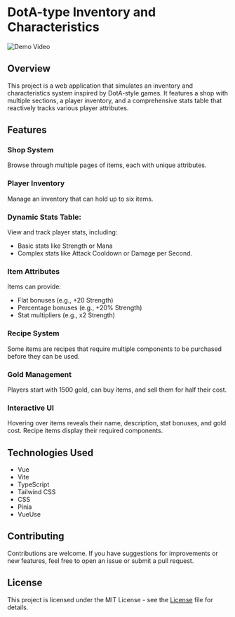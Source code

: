 # DotA-type Inventory and Characteristics

![Demo Video](https://youtu.be/6VOYSzR7_54)

## Overview

This project is a web application that simulates an inventory and
characteristics system inspired by DotA-style games. It features a shop with
multiple sections, a player inventory, and a comprehensive stats table that
reactively tracks various player attributes.

## Features

### **Shop System**

Browse through multiple pages of items, each with unique attributes.

### **Player Inventory**

Manage an inventory that can hold up to six items.

### **Dynamic Stats Table**:

View and track player stats, including:

- Basic stats like Strength or Mana
- Complex stats like Attack Cooldown or Damage per Second.

### **Item Attributes**

Items can provide:

- Flat bonuses (e.g., +20 Strength)
- Percentage bonuses (e.g., +20% Strength)
- Stat multipliers (e.g., x2 Strength)

### **Recipe System**

Some items are recipes that require multiple components to be purchased before
they can be used.

### **Gold Management**

Players start with 1500 gold, can buy items, and sell them for half their cost.

### **Interactive UI**

Hovering over items reveals their name, description, stat bonuses, and gold
cost. Recipe items display their required components.

## Technologies Used

- Vue
- Vite
- TypeScript
- Tailwind CSS
- CSS
- Pinia
- VueUse

## Contributing

Contributions are welcome. If you have suggestions for improvements or new
features, feel free to open an issue or submit a pull request.

## License

This project is licensed under the MIT License - see the [License](LICENSE) file
for details.
